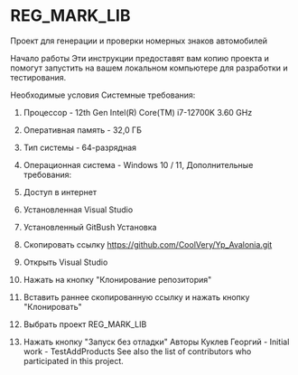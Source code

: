 # REG_MARK_LIB
Проект для генерации и проверки номерных знаков автомобилей

Начало работы
Эти инструкции предоставят вам копию проекта и помогут запустить на вашем локальном компьютере для разработки и тестирования.

Необходимые условия
Системные требования:

1. Процессор - 12th Gen Intel(R) Core(TM) i7-12700K   3.60 GHz
2. Оперативная память - 32,0 ГБ
3. Тип системы  - 64-разрядная 
4. Операционная система - Windows 10 / 11, 
Дополнительные требования:

1. Доступ в интернет
2. Установленная Visual Studio
3. Установленный GitBush
Установка
1. Скопировать ссылку https://github.com/CoolVery/Yp_Avalonia.git
2. Открыть Visual Studio
3. Нажать на кнопку "Клонирование репозитория"
4. Вставить раннее скопированную ссылку и нажать кнопку "Клонировать"
5. Выбрать проект REG_MARK_LIB
6. Нажать кнопку "Запуск без отладки"
Авторы
Куклев Георгий - Initial work - TestAddProducts
See also the list of contributors who participated in this project.
